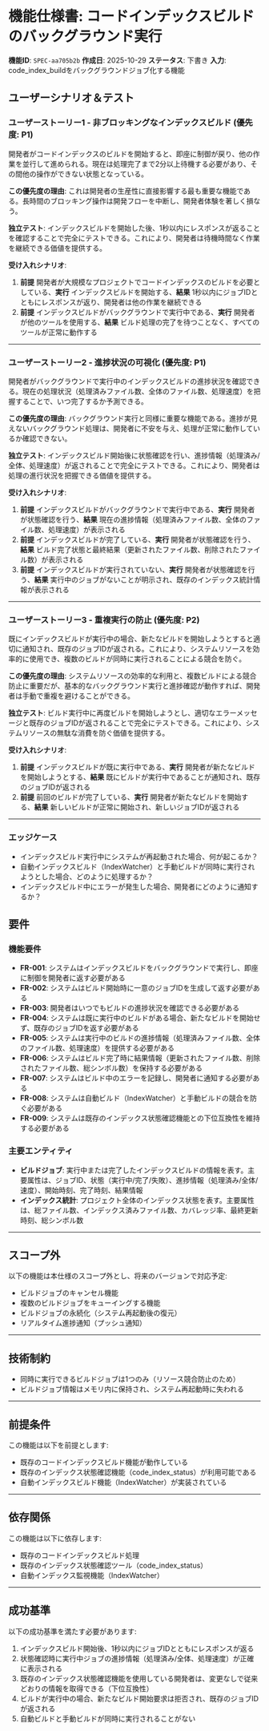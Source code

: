 # 機能仕様書: コードインデックスビルドのバックグラウンド実行

**機能ID**: `SPEC-aa705b2b`
**作成日**: 2025-10-29
**ステータス**: 下書き
**入力**: code_index_buildをバックグラウンドジョブ化する機能

## ユーザーシナリオ＆テスト

### ユーザーストーリー1 - 非ブロッキングなインデックスビルド (優先度: P1)

開発者がコードインデックスのビルドを開始すると、即座に制御が戻り、他の作業を並行して進められる。現在は処理完了まで2分以上待機する必要があり、その間他の操作ができない状態となっている。

**この優先度の理由**: これは開発者の生産性に直接影響する最も重要な機能である。長時間のブロッキング操作は開発フローを中断し、開発者体験を著しく損なう。

**独立テスト**: インデックスビルドを開始した後、1秒以内にレスポンスが返ることを確認することで完全にテストできる。これにより、開発者は待機時間なく作業を継続できる価値を提供する。

**受け入れシナリオ**:

1. **前提** 開発者が大規模なプロジェクトでコードインデックスのビルドを必要としている、**実行** インデックスビルドを開始する、**結果** 1秒以内にジョブIDとともにレスポンスが返り、開発者は他の作業を継続できる
2. **前提** インデックスビルドがバックグラウンドで実行中である、**実行** 開発者が他のツールを使用する、**結果** ビルド処理の完了を待つことなく、すべてのツールが正常に動作する

---

### ユーザーストーリー2 - 進捗状況の可視化 (優先度: P1)

開発者がバックグラウンドで実行中のインデックスビルドの進捗状況を確認できる。現在の処理状況（処理済みファイル数、全体のファイル数、処理速度）を把握することで、いつ完了するか予測できる。

**この優先度の理由**: バックグラウンド実行と同様に重要な機能である。進捗が見えないバックグラウンド処理は、開発者に不安を与え、処理が正常に動作しているか確認できない。

**独立テスト**: インデックスビルド開始後に状態確認を行い、進捗情報（処理済み/全体、処理速度）が返されることで完全にテストできる。これにより、開発者は処理の進行状況を把握できる価値を提供する。

**受け入れシナリオ**:

1. **前提** インデックスビルドがバックグラウンドで実行中である、**実行** 開発者が状態確認を行う、**結果** 現在の進捗情報（処理済みファイル数、全体のファイル数、処理速度）が表示される
2. **前提** インデックスビルドが完了している、**実行** 開発者が状態確認を行う、**結果** ビルド完了状態と最終結果（更新されたファイル数、削除されたファイル数）が表示される
3. **前提** インデックスビルドが実行されていない、**実行** 開発者が状態確認を行う、**結果** 実行中のジョブがないことが明示され、既存のインデックス統計情報が表示される

---

### ユーザーストーリー3 - 重複実行の防止 (優先度: P2)

既にインデックスビルドが実行中の場合、新たなビルドを開始しようとすると適切に通知され、既存のジョブIDが返される。これにより、システムリソースを効率的に使用でき、複数のビルドが同時に実行されることによる競合を防ぐ。

**この優先度の理由**: システムリソースの効率的な利用と、複数ビルドによる競合防止に重要だが、基本的なバックグラウンド実行と進捗確認が動作すれば、開発者は手動で重複を避けることができる。

**独立テスト**: ビルド実行中に再度ビルドを開始しようとし、適切なエラーメッセージと既存のジョブIDが返されることで完全にテストできる。これにより、システムリソースの無駄な消費を防ぐ価値を提供する。

**受け入れシナリオ**:

1. **前提** インデックスビルドが既に実行中である、**実行** 開発者が新たなビルドを開始しようとする、**結果** 既にビルドが実行中であることが通知され、既存のジョブIDが返される
2. **前提** 前回のビルドが完了している、**実行** 開発者が新たなビルドを開始する、**結果** 新しいビルドが正常に開始され、新しいジョブIDが返される

---

### エッジケース

- インデックスビルド実行中にシステムが再起動された場合、何が起こるか？
- 自動インデックスビルド（IndexWatcher）と手動ビルドが同時に実行されようとした場合、どのように処理するか？
- インデックスビルド中にエラーが発生した場合、開発者にどのように通知するか？

## 要件

### 機能要件

- **FR-001**: システムはインデックスビルドをバックグラウンドで実行し、即座に制御を開発者に返す必要がある
- **FR-002**: システムはビルド開始時に一意のジョブIDを生成して返す必要がある
- **FR-003**: 開発者はいつでもビルドの進捗状況を確認できる必要がある
- **FR-004**: システムは既に実行中のビルドがある場合、新たなビルドを開始せず、既存のジョブIDを返す必要がある
- **FR-005**: システムは実行中のビルドの進捗情報（処理済みファイル数、全体のファイル数、処理速度）を提供する必要がある
- **FR-006**: システムはビルド完了時に結果情報（更新されたファイル数、削除されたファイル数、総シンボル数）を保持する必要がある
- **FR-007**: システムはビルド中のエラーを記録し、開発者に通知する必要がある
- **FR-008**: システムは自動ビルド（IndexWatcher）と手動ビルドの競合を防ぐ必要がある
- **FR-009**: システムは既存のインデックス状態確認機能との下位互換性を維持する必要がある

### 主要エンティティ

- **ビルドジョブ**: 実行中または完了したインデックスビルドの情報を表す。主要属性は、ジョブID、状態（実行中/完了/失敗）、進捗情報（処理済み/全体/速度）、開始時刻、完了時刻、結果情報
- **インデックス統計**: プロジェクト全体のインデックス状態を表す。主要属性は、総ファイル数、インデックス済みファイル数、カバレッジ率、最終更新時刻、総シンボル数

---

## スコープ外

以下の機能は本仕様のスコープ外とし、将来のバージョンで対応予定:

- ビルドジョブのキャンセル機能
- 複数のビルドジョブをキューイングする機能
- ビルドジョブの永続化（システム再起動後の復元）
- リアルタイム進捗通知（プッシュ通知）

---

## 技術制約

- 同時に実行できるビルドジョブは1つのみ（リソース競合防止のため）
- ビルドジョブ情報はメモリ内に保持され、システム再起動時に失われる

---

## 前提条件

この機能は以下を前提とします:

- 既存のコードインデックスビルド機能が動作している
- 既存のインデックス状態確認機能（code_index_status）が利用可能である
- 自動インデックスビルド機能（IndexWatcher）が実装されている

---

## 依存関係

この機能は以下に依存します:

- 既存のコードインデックスビルド処理
- 既存のインデックス状態確認ツール（code_index_status）
- 自動インデックス監視機能（IndexWatcher）

---

## 成功基準

以下の成功基準を満たす必要があります:

1. インデックスビルド開始後、1秒以内にジョブIDとともにレスポンスが返る
2. 状態確認時に実行中ジョブの進捗情報（処理済み/全体、処理速度）が正確に表示される
3. 既存のインデックス状態確認機能を使用している開発者は、変更なしで従来どおりの情報を取得できる（下位互換性）
4. ビルドが実行中の場合、新たなビルド開始要求は拒否され、既存のジョブIDが返される
5. 自動ビルドと手動ビルドが同時に実行されることがない
